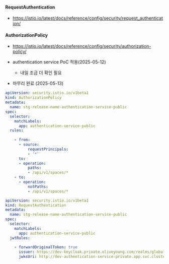 
#### RequestAuthentication
- https://istio.io/latest/docs/reference/config/security/request_authentication/
#### AuthorizationPolicy
- https://istio.io/latest/docs/reference/config/security/authorization-policy/

- authentication service PoC 적용(2025-05-12)
	- 내일 조금 더 확인 필요

- 마무리 완료 (2025-05-13)

```yaml
apiVersion: security.istio.io/v1beta1  
kind: AuthorizationPolicy  
metadata:  
  name: stg-release-name-authentication-service-public  
spec:  
  selector:  
    matchLabels:  
      app: authentication-service-public  
  rules:  
    
    - from:  
      - source:  
          requestPrincipals:  
          - '*'  
      to:  
      - operation:  
          paths:  
          - /api/v1/spaces/*  
    - to:  
      - operation:  
          notPaths:  
          - /api/v1/spaces/*
```

```yaml
apiVersion: security.istio.io/v1beta1  
kind: RequestAuthentication  
metadata:  
  name: stg-release-name-authentication-service-public  
spec:  
  selector:  
    matchLabels:  
      app: authentication-service-public  
  jwtRules:  
    
    - forwardOriginalToken: true  
      issuer: https://dev-keycloak.private.oliveyoung.com/realms/globalone-partner  
      jwksUri: http://dev-authentication-service-private.app.svc.cluster.local/.well-known/jwks.json?space=globalone-partner
```


